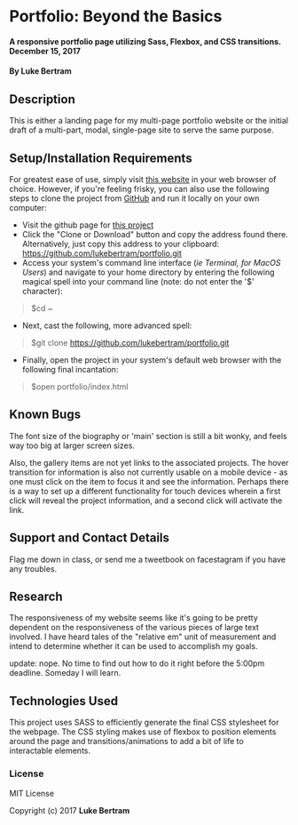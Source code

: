 # Portfolio: Beyond the Basics

#### A responsive portfolio page utilizing Sass, Flexbox, and CSS transitions. December 15, 2017

#### By **Luke Bertram**

## Description

This is either a landing page for my multi-page portfolio website or the initial draft of a multi-part, modal, single-page site to serve the same purpose.

## Setup/Installation Requirements

For greatest ease of use, simply visit [this website](http://lukebertram.github.io/portfolio) in your web browser of choice. However, if you're feeling frisky, you can also use the following steps to clone the project from [GitHub](http://github.com) and run it locally on your own computer:

 * Visit the github page for [this project](http://github.com/lukebertram/portfolio)
 * Click the "Clone or Download" button and copy the address found there. Alternatively, just copy this address to your clipboard: https://github.com/lukebertram/portfolio.git
 * Access your system's command line interface (_ie Terminal, for MacOS Users_) and navigate to your home directory by entering the following magical spell into your command line (note: do not enter the '$' character):
 >$cd ~

 * Next, cast the following, more advanced spell:  
 >$git clone https://github.com/lukebertram/portfolio.git

 * Finally, open the project in your system's default web browser with the following final incantation:
 >$open portfolio/index.html


## Known Bugs

The font size of the biography or 'main' section is still a bit wonky, and feels way too big at larger screen sizes.

Also, the gallery items are not yet links to the associated projects. The hover transition for information is also not currently usable on a mobile device - as one must click on the item to focus it and see the information. Perhaps there is a way to set up a different functionality for touch devices wherein a first click will reveal the project information, and a second click will activate the link.

## Support and Contact Details

Flag me down in class, or send me a tweetbook on facestagram if you have any troubles.



## Research

The responsiveness of my website seems like it's going to be pretty dependent on the responsiveness of the various pieces of large text involved. I have heard tales of the "relative em" unit of measurement and intend to determine whether it can be used to accomplish my goals.

update: nope. No time to find out how to do it right before the 5:00pm deadline. Someday I will learn.

## Technologies Used

This project uses SASS to efficiently generate the final CSS stylesheet for the webpage. The CSS styling makes use of flexbox to position elements around the page and transitions/animations to add a bit of life to interactable elements.


### License

MIT License

Copyright (c) 2017 **Luke Bertram**
